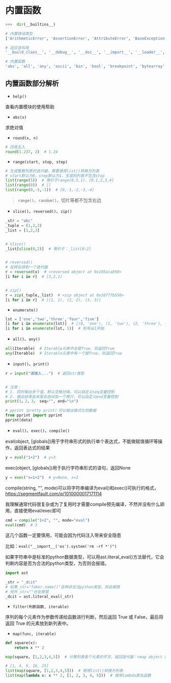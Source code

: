 # 内置函数

```python
>>>  dir(__builtins__)

# 内置错误类型
['ArithmeticError', 'AssertionError', 'AttributeError', 'BaseException', 'BlockingIOError', 'BrokenPipeError', 'BufferError', 'BytesWarning', 'ChildProcessError', 'ConnectionAbortedError', 'ConnectionError', 'ConnectionRefusedError', 'ConnectionResetError', 'DeprecationWarning', 'EOFError', 'Ellipsis', 'EnvironmentError', 'Exception', 'False', 'FileExistsError', 'FileNotFoundError', 'FloatingPointError', 'FutureWarning', 'GeneratorExit', 'IOError', 'ImportError', 'ImportWarning', 'IndentationError', 'IndexError', 'InterruptedError', 'IsADirectoryError', 'KeyError', 'KeyboardInterrupt', 'LookupError', 'MemoryError', 'ModuleNotFoundError', 'NameError', 'None', 'NotADirectoryError', 'NotImplemented', 'NotImplementedError', 'OSError', 'OverflowError', 'PendingDeprecationWarning', 'PermissionError', 'ProcessLookupError', 'RecursionError', 'ReferenceError', 'ResourceWarning', 'RuntimeError', 'RuntimeWarning', 'StopAsyncIteration', 'StopIteration', 'SyntaxError', 'SyntaxWarning', 'SystemError', 'SystemExit', 'TabError', 'TimeoutError', 'True', 'TypeError', 'UnboundLocalError', 'UnicodeDecodeError', 'UnicodeEncodeError', 'UnicodeError', 'UnicodeTranslateError', 'UnicodeWarning', 'UserWarning', 'ValueError', 'Warning', 'ZeroDivisionError', 

# 这应该叫啥
'__build_class__', '__debug__', '__doc__', '__import__', '__loader__', '__name__', '__package__', '__spec__', 

# 内置函数
'abs', 'all', 'any', 'ascii', 'bin', 'bool', 'breakpoint', 'bytearray', 'bytes', 'callable', 'chr', 'classmethod', 'compile', 'complex', 'copyright', 'credits', 'delattr', 'dict', 'dir', 'divmod', 'enumerate', 'eval', 'exec', 'exit', 'filter', 'float', 'format', 'frozenset', 'getattr', 'globals', 'hasattr', 'hash', 'help', 'hex', 'id', 'input', 'int', 'isinstance', 'issubclass', 'iter', 'len', 'license', 'list', 'locals', 'map', 'max', 'memoryview', 'min', 'next', 'object', 'oct', 'open', 'ord', 'pow', 'print', 'property', 'quit', 'range', 'repr', 'reversed', 'round', 'set', 'setattr', 'slice', 'sorted', 'staticmethod', 'str', 'sum', 'super', 'tuple', 'type', 'vars', 'zip']
```

## 内置函数部分解析

- `help()`

查看内置模块的使用帮助

- `abs(x)`

求绝对值

- `round(x, n)`

```python
# 四舍五入
round(1.237, 2)  # 1.24
```

- `range(start, stop, step)`

```python
# 生成整数列表的迭代器，需要使用list()转换为列表
# start默认为0，step默认为1，生成的列表不包含stop
list(range(5))  # 等价于range(0,5,1)，[0,1,2,3,4]
list(range(0))  # []
list(range(0,-5,-1))  # [0,-1,-2,-3,-4]
```

> `range()`、`random()`、切片等都不包含右边

- `slice()`、`reversed()`、`zip()`

```python
_str = "abc"
_tuple = (1,2,3)
_list = [1,2,3]


# slice()
_list[slice(0,2)]  # 等价于：_list[0:2]


# reversed()
# 反转后得到一个迭代器
r = reversed(x)  # <reversed object at 0x105acab50>
[i for i in r]  # [3,2,1]


# zip()
r = zip(_tuple,_list)  # <zip object at 0x10777b550>
[i for i in r]  # [(1, 1), (2, 2), (3, 3)]
```

- `enumerate()`

```python
lst = ['one','two','three','four','five']
[i for i in enumerate(lst)]  # [(0, 'one'), (1, 'two'), (2, 'three'), (3, 'four'), (4, 'five')]
[i for i in enumerate(lst, 1)]  # 标号从1开始
```

- `all()`、`any()`

```python
all(Iterable)  # Iterable元素中全是True，则返回True
any(Iterable)  # Iterable元素中有一个是True，则返回True
```

- `input()`、`print()`

```python
r = input("请输入...")  # 返回str类型


# 注意：
# 1. 同时输出多个值，默认空格分隔，可以自定义seq变量控制
# 2. 输出结束会末尾会自动加一个换行，可以自定义end变量控制
print(1，2，3， seq="", end="\n")

# pprint（pretty print）可以输出格式化的数据
from pprint import pprint
pprint(data)
```

- `eval()`、`exec()`、`compile()`

eval(object, [globals])用于字符串形式的执行单个表达式，不能做赋值循环等操作，返回表达式的结果

```python
y = eval("1+2")  # y=3
```

exec(object, [globals])用于执行字符串形式的语句，返回None

```python
y = exec("x=1+2")  # y=None, x=3
```

compile(string, "", mode)可以将字符串编译为eval()和exec()可执行的格式，<https://segmentfault.com/q/1010000017171114>

我理解通常代码很复杂或为了复用时才需要compile预先编译，不然并没有什么卵用，直接使用eval/exec即可

```python
cmd = compile("1+2", "", mode="eval")
eval(cmd)  # 3
```

这几个函数一定要慎用，可能会因为代码注入带来安全隐患

比如：`eval("__import__('os').system('rm -rf *')")`

如果字符串中是标准的python数据类型，可以用ast.literal_eval()方法替代，它会判断内容是否为合法的python类型，为否则会报错。

```python
import ast

_str = "_dcit"
# 如果_str="faker.name()"这种非合法python类型，则会报错
# 另外_str=""也会报错
_dcit = ast.literal_eval(_str)
```

- `filter(判断函数, iterable)`

序列的每个元素作为参数传递给函数进行判断，然后返回 True 或 False，最后将返回 True 的元素放到新列表中。

- `map(func, iterable)`

```python
def square(x):
    return x ** 2

map(square, [1,2,3,4,5])  # 计算列表各个元素的平方，返回迭代器：<map object at 0x100d3d550>     

# [1, 4, 9, 16, 25]
list(map(square, [1,2,3,4,5]))  # 使用list()转换为列表
list(map(lambda x: x ** 2, [1, 2, 3, 4, 5]))  # 使用lambda匿名函数
```
